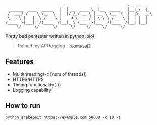 
```
                         __           ___.            .__   __   
  ______  ____  _____   |  | __  ____ \_ |__  _____   |__|_/  |_ 
 /  ___/ /    \ \__  \  |  |/ /_/ __ \ | __ \ \__  \  |  |\   __\
 \___ \ |   |  \ / __ \_|    < \  ___/ | \_\ \ / __ \_|  | |  |  
/____  >|___|  /(____  /|__|_ \ \___  >|___  /(____  /|__| |__|  
     \/      \/      \/      \/     \/     \/      \/
```
Pretty bad pentester written in python lolol
> Ruined my API logging - [rasmusaj2](https://github.com/Rasmusaj2)

## Features

 - Multithreading(-c [num of threads])
 - HTTPS/HTTPS
 - Timing functionality(-t)
 - Logging capability

 ## How to run
 ```
 python snakebait https://example.com 50000 -c 10 -t
 ```

 


